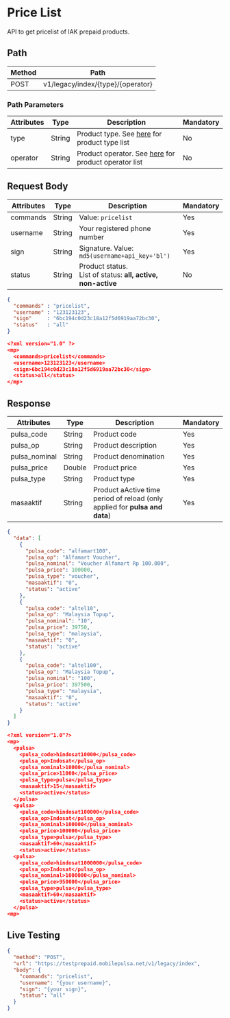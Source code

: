 # Price List

API to get pricelist of IAK prepaid products.

## Path

Method | Path 
---------|----------
 POST | v1/legacy/index/{type}/{operator}

### Path Parameters

<!-- title: Path Parameters -->
Attributes | Type | Description | Mandatory
---------|----------|---------|----------
 type | String | Product type. See [here](../product-type-and-operator.md) for product type list | No
 operator | String | Product operator. See [here](../product-type-and-operator.md) for product operator list | No

## Request Body

<!-- title: Request Attributes -->
Attributes | Type | Description | Mandatory
---------|----------|---------|----------
 commands | String | Value: `pricelist` | Yes
 username | String | Your registered phone number | Yes
 sign | String | Signature. Value: `md5(username+api_key+'bl')` | Yes
 status | String | Product status. <br> List of status: **all, active, non-active** | No

<!--
type: tab
title: JSON
-->

```json
{
  "commands" : "pricelist",
  "username" : "123123123",
  "sign"     : "6bc194c0d23c18a12f5d6919aa72bc30",
  "status"   : "all"
}
```

<!--
type: tab
title: XML
-->

```json
<?xml version="1.0" ?>
<mp>
  <commands>pricelist</commands>
  <username>123123123</username>
  <sign>6bc194c0d23c18a12f5d6919aa72bc30</sign>
  <status>all</status>
</mp>
```
<!-- type: tab-end -->

## Response

<!-- title: Response Attributes -->
Attributes | Type | Description | Mandatory
---------|----------|---------|----------
 pulsa_code | String | Product code | Yes
 pulsa_op | String | Product description | Yes
 pulsa_nominal | String | Product denomination | Yes
 pulsa_price | Double | Product price | Yes
 pulsa_type | String | Product type | Yes
 masaaktif | String | Product aActive time period of reload (only applied for **pulsa and data**) | Yes

<!--
type: tab
title: JSON
-->

```json
{
  "data": [
    {
      "pulsa_code": "alfamart100",
      "pulsa_op": "Alfamart Voucher",
      "pulsa_nominal": "Voucher Alfamart Rp 100.000",
      "pulsa_price": 100000,
      "pulsa_type": "voucher",
      "masaaktif": "0",
      "status": "active"
    },
    {
      "pulsa_code": "altel10",
      "pulsa_op": "Malaysia Topup",
      "pulsa_nominal": "10",
      "pulsa_price": 39750,
      "pulsa_type": "malaysia",
      "masaaktif": "0",
      "status": "active"
    },
    {
      "pulsa_code": "altel100",
      "pulsa_op": "Malaysia Topup",
      "pulsa_nominal": "100",
      "pulsa_price": 397500,
      "pulsa_type": "malaysia",
      "masaaktif": "0",
      "status": "active"
    }
  ]
}
```

<!--
type: tab
title: XML
-->

```json
<?xml version="1.0"?>
<mp>
  <pulsa>
    <pulsa_code>hindosat10000</pulsa_code>
    <pulsa_op>Indosat</pulsa_op>
    <pulsa_nominal>10000</pulsa_nominal>
    <pulsa_price>11000</pulsa_price>
    <pulsa_type>pulsa</pulsa_type>
    <masaaktif>15</masaaktif>
    <status>active</status>
  </pulsa>
  <pulsa>
    <pulsa_code>hindosat100000</pulsa_code>
    <pulsa_op>Indosat</pulsa_op>
    <pulsa_nominal>100000</pulsa_nominal>
    <pulsa_price>100000</pulsa_price>
    <pulsa_type>pulsa</pulsa_type>
    <masaaktif>60</masaaktif>
    <status>active</status>
  <pulsa>
    <pulsa_code>hindosat1000000</pulsa_code>
    <pulsa_op>Indosat</pulsa_op>
    <pulsa_nominal>1000000</pulsa_nominal>
    <pulsa_price>950000</pulsa_price>
    <pulsa_type>pulsa</pulsa_type>
    <masaaktif>60</masaaktif>
    <status>active</status>
  </pulsa>
<mp>
```
<!-- type: tab-end -->

## Live Testing

```json http
{
  "method": "POST",
  "url": "https://testprepaid.mobilepulsa.net/v1/legacy/index",
  "body": {
    "commands": "pricelist",
    "username": "{your username}",
    "sign": "{your sign}",
    "status": "all"
  }
}
```